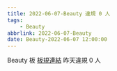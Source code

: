 ```yaml
---
title: 2022-06-07-Beauty 違規 0 人
tags:
    - Beauty
abbrlink: 2022-06-07-Beauty
date: Beauty-2022-06-07 12:00:00
---
```

Beauty 板 [板規連結](https://www.ptt.cc/bbs/Beauty/M.1630069980.A.84B.html)
昨天違規 0 人

